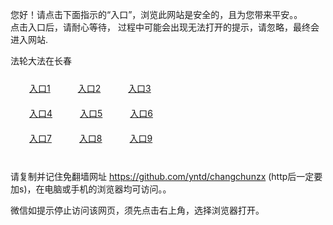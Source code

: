 您好！请点击下面指示的“入口”，浏览此网站是安全的，且为您带来平安。。 <br/>
点击入口后，请耐心等待， 过程中可能会出现无法打开的提示，请忽略，最终会进入网站. </br>

法轮大法在长春<br/>
<div style="padding:10px"><a style="margin:20px" target="_blank" href="https://d1pkrhkwra68v5.cloudfront.net/2Qpsp?mrxjyjo" id="ccLink1" rel="nofollow">入口1</a> <a target="_blank" style="margin:20px" href="https://d1d28tdm6wzvvi.cloudfront.net/2Qpsp?zdkxcjqv" id="ccLink2" rel="nofollow">入口2</a> <a style="margin:20px" target="_blank" href="https://dkzhyq79nzxg1.cloudfront.net/2Qpsp?rufibgew" id="ccLink3" rel="nofollow">入口3</a></div>

<div style="padding:10px" ><a style="margin:20px" target="_blank" href="https://d1pkrhkwra68v5.cloudfront.net/2Qpsp?mrxjyjo" id="ccLink4" rel="nofollow">入口4</a> <a style="margin:20px" href="https://d1d28tdm6wzvvi.cloudfront.net/2Qpsp?zdkxcjqv" target="_blank" id="ccLink5" rel="nofollow">入口5</a> <a style="margin:20px" href="https://dkzhyq79nzxg1.cloudfront.net/2Qpsp?rufibgew" target="_blank" id="ccLink6" rel="nofollow">入口6</a></div>

<div style="padding:10px"><a style="margin:20px" target="_blank" href="https://d1pkrhkwra68v5.cloudfront.net/2Qpsp?mrxjyjo" id="ccLink7" rel="nofollow">入口7</a> <a style="margin:20px" href="https://d1d28tdm6wzvvi.cloudfront.net/2Qpsp?zdkxcjqv" target="_blank" id="ccLink8" rel="nofollow">入口8</a> <a style="margin:20px" target="_blank" href="https://dkzhyq79nzxg1.cloudfront.net/2Qpsp?rufibgew" id="ccLink9" rel="nofollow">入口9</a></div>

<br/>



请复制并记住免翻墙网址 https://github.com/yntd/changchunzx (http后一定要加s)，在电脑或手机的浏览器均可访问。。<br/>

微信如提示停止访问该网页，须先点击右上角，选择浏览器打开。
